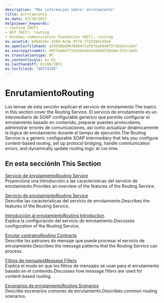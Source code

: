 ```yaml
---
description: 'Más información sobre: enrutamiento'
title: Enrutamiento
ms.date: 03/30/2017
helpviewer_keywords:
- routing [WCF]
- WCF [WCF], routing
- Windows communication Foundation [WCF], routing
ms.assetid: bd56516c-420d-4c4e-97f9-f72d28d149a9
ms.openlocfilehash: ed3458bd9076866f5afbf6a4940f5f3bbdce2ebf
ms.sourcegitcommit: ddf7edb67715a5b9a45e3dd44536dabc153c1de0
ms.translationtype: MT
ms.contentlocale: es-ES
ms.lasthandoff: 02/06/2021
ms.locfileid: "99733195"
---
```

# <a name="routing"></a><span data-ttu-id="8acc0-103">Enrutamiento</span><span class="sxs-lookup"><span data-stu-id="8acc0-103">Routing</span></span>

<span data-ttu-id="8acc0-104">Los temas de esta sección explican el servicio de enrutamiento.</span><span class="sxs-lookup"><span data-stu-id="8acc0-104">The topics in this section cover the Routing Service.</span></span> <span data-ttu-id="8acc0-105">El servicio de enrutamiento es un intermediario de SOAP configurable genérico que permite configurar el enrutamiento basado en contenido, preparar puentes protocolares, administrar errores de comunicaciones, así como actualizar dinámicamente la lógica de enrutamiento durante el tiempo de ejecución.</span><span class="sxs-lookup"><span data-stu-id="8acc0-105">The Routing Service is a generic configurable SOAP intermediary that lets you configure content-based routing, set up protocol bridging, handle communication errors, and dynamically update routing logic at run time.</span></span>  
  
## <a name="in-this-section"></a><span data-ttu-id="8acc0-106">En esta sección</span><span class="sxs-lookup"><span data-stu-id="8acc0-106">In This Section</span></span>  

 [<span data-ttu-id="8acc0-107">Servicio de enrutamiento</span><span class="sxs-lookup"><span data-stu-id="8acc0-107">Routing Service</span></span>](routing-service.md)  
 <span data-ttu-id="8acc0-108">Proporciona una introducción a las características del servicio de enrutamiento.</span><span class="sxs-lookup"><span data-stu-id="8acc0-108">Provides an overview of the features of the Routing Service.</span></span>  
  
 [<span data-ttu-id="8acc0-109">Servicio de enrutamiento</span><span class="sxs-lookup"><span data-stu-id="8acc0-109">Routing Service</span></span>](routing-service.md)  
 <span data-ttu-id="8acc0-110">Describe las características del servicio de enrutamiento.</span><span class="sxs-lookup"><span data-stu-id="8acc0-110">Describes the features of the Routing Service.</span></span>  
  
 [<span data-ttu-id="8acc0-111">Introducción al enrutamiento</span><span class="sxs-lookup"><span data-stu-id="8acc0-111">Routing Introduction</span></span>](routing-introduction.md)  
 <span data-ttu-id="8acc0-112">Explica la configuración del servicio de enrutamiento.</span><span class="sxs-lookup"><span data-stu-id="8acc0-112">Discusses configuration of the Routing Service.</span></span>  
  
 [<span data-ttu-id="8acc0-113">Enrutar contratos</span><span class="sxs-lookup"><span data-stu-id="8acc0-113">Routing Contracts</span></span>](routing-contracts.md)  
 <span data-ttu-id="8acc0-114">Describe los patrones de mensaje que puede procesar el servicio de enrutamiento.</span><span class="sxs-lookup"><span data-stu-id="8acc0-114">Describes the message patterns that the Routing Service can process.</span></span>  
  
 [<span data-ttu-id="8acc0-115">Filtros de mensajes</span><span class="sxs-lookup"><span data-stu-id="8acc0-115">Message Filters</span></span>](message-filters.md)  
 <span data-ttu-id="8acc0-116">Explica el modo en que los filtros de mensajes se usan para el enrutamiento basado en el contenido.</span><span class="sxs-lookup"><span data-stu-id="8acc0-116">Discusses how message filters are used for content-based routing.</span></span>  
  
 [<span data-ttu-id="8acc0-117">Escenarios de enrutamiento</span><span class="sxs-lookup"><span data-stu-id="8acc0-117">Routing Scenarios</span></span>](routing-scenarios.md)  
 <span data-ttu-id="8acc0-118">Describe escenarios comunes de enrutamiento.</span><span class="sxs-lookup"><span data-stu-id="8acc0-118">Describes common routing scenarios.</span></span>
